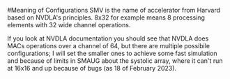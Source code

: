 #Meaning of Configurations
SMV is the name of accelerator from Harvard based on NVDLA's principles.
8x32 for example means 8 processing elements with 32 wide channel operations.

If you look at NVDLA documentation you should see that NVDLA does MACs
operations over a channel of 64, but there are multiple possibile 
configurations; I will set the smaller ones to achieve some fast simulation 
and because of limits in SMAUG about the systolic array, where it can't run at 
16x16 and up because of bugs (as 18 of February 2023). 
